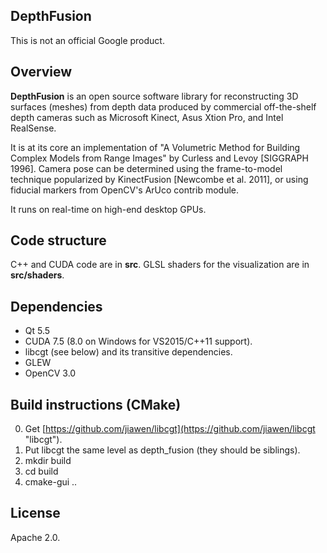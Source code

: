 ## DepthFusion

This is not an official Google product.

## Overview

**DepthFusion** is an open source software library for reconstructing 3D surfaces (meshes) from depth data produced by commercial off-the-shelf depth cameras such as Microsoft Kinect, Asus Xtion Pro, and Intel RealSense.

It is at its core an implementation of "A Volumetric Method for Building Complex Models from Range Images" by Curless and Levoy [SIGGRAPH 1996]. Camera pose can be determined using the frame-to-model technique popularized by KinectFusion [Newcombe et al. 2011], or using fiducial markers from OpenCV's ArUco contrib module.

It runs on real-time on high-end desktop GPUs.

## Code structure

C++ and CUDA code are in **src**.
GLSL shaders for the visualization are in **src/shaders**.

## Dependencies

* Qt 5.5
* CUDA 7.5 (8.0 on Windows for VS2015/C++11 support).
* libcgt (see below) and its transitive dependencies.
* GLEW
* OpenCV 3.0 

## Build instructions (CMake)
0. Get [https://github.com/jiawen/libcgt](https://github.com/jiawen/libcgt "libcgt").
1. Put libcgt the same level as depth_fusion (they should be siblings).
2. mkdir build
3. cd build
4. cmake-gui ..

## License

Apache 2.0.
